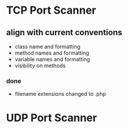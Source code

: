 

# TCP Port Scanner

## align with current conventions

- class name and formatting
- method names and formatting
- variable names and formatting
- visibility on methods

### done ###

- filename extensions changed to .php



# UDP Port Scanner



